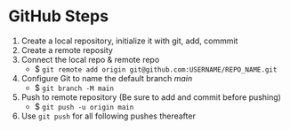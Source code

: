 # GitHub Steps

1. Create a local repository, initialize it with git, add, commmit
2. Create a remote reposity 
3. Connect the local repo & remote repo
    - $ `git remote add origin git@github.com:USERNAME/REPO_NAME.git`
4. Configure Git to name the default branch *main* 
    - $ `git branch -M main`
5. Push to remote repository (Be sure to add and commit before pushing) 
    - $ `git push -u origin main` 
6. Use `git push` for all following pushes thereafter